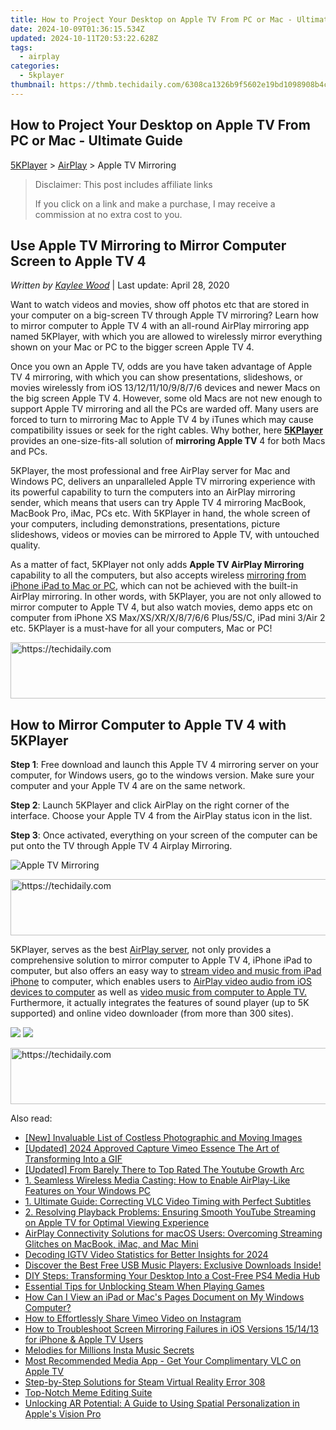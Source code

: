 ```yaml
---
title: How to Project Your Desktop on Apple TV From PC or Mac - Ultimate Guide
date: 2024-10-09T01:36:15.534Z
updated: 2024-10-11T20:53:22.628Z
tags:
  - airplay
categories:
  - 5kplayer
thumbnail: https://thmb.techidaily.com/6308ca1326b9f5602e19bd1098908b4cdc545e2ea53a869dc57cfed236317a58.png
---
```


## How to Project Your Desktop on Apple TV From PC or Mac - Ultimate Guide

[5KPlayer](https://tools.techidaily.com/5kplayer/products/) \> [AirPlay](https://tools.techidaily.com/5kplayer/airplay/) \> Apple TV Mirroring

>  Disclaimer: This post includes affiliate links
>
>  If you click on a link and make a purchase, I may receive a commission at no extra cost to you.
>

## Use Apple TV Mirroring to Mirror Computer Screen to Apple TV 4

 _Written by [Kaylee Wood](https://www.quora.com/profile/Amanda-Hu-21)_ | Last update: April 28, 2020

Want to watch videos and movies, show off photos etc that are stored in your computer on a big-screen TV through Apple TV mirroring? Learn how to mirror computer to Apple TV 4 with an all-round AirPlay mirroring app named 5KPlayer, with which you are allowed to wirelessly mirror everything shown on your Mac or PC to the bigger screen Apple TV 4\. 

Once you own an Apple TV, odds are you have taken advantage of Apple TV 4 mirroring, with which you can show presentations, slideshows, or movies wirelessly from iOS 13/12/11/10/9/8/7/6 devices and newer Macs on the big screen Apple TV 4\. However, some old Macs are not new enough to support Apple TV mirroring and all the PCs are warded off. Many users are forced to turn to mirroring Mac to Apple TV 4 by iTunes which may cause compatibility issues or seek for the right cables. Why bother, here [**5KPlayer**](https://tools.techidaily.com/5kplayer/products/) provides an one-size-fits-all solution of **mirroring Apple TV** 4 for both Macs and PCs. 

5KPlayer, the most professional and free AirPlay server for Mac and Windows PC, delivers an unparalleled Apple TV mirroring experience with its powerful capability to turn the computers into an AirPlay mirroring sender, which means that users can try Apple TV 4 mirroring MacBook, MacBook Pro, iMac, PCs etc. With 5KPlayer in hand, the whole screen of your computers, including demonstrations, presentations, picture slideshows, videos or movies can be mirrored to Apple TV, with untouched quality.

As a matter of fact, 5KPlayer not only adds **Apple TV AirPlay Mirroring** capability to all the computers, but also accepts wireless [mirroring from iPhone iPad to Mac or PC](https://tools.techidaily.com/5kplayer/airplay/), which can not be achieved with the built-in AirPlay mirroring. In other words, with 5KPlayer, you are not only allowed to mirror computer to Apple TV 4, but also watch movies, demo apps etc on computer from iPhone XS Max/XS/XR/X/8/7/6/6 Plus/5S/C, iPad mini 3/Air 2 etc. 5KPlayer is a must-have for all your computers, Mac or PC!

<!-- affiliate ads begin -->
<a href="https://appsumo.8odi.net/c/5597632/2137395/7443" target="_top" id="2137395">
  <img src="//a.impactradius-go.com/display-ad/7443-2137395" border="0" alt="https://techidaily.com" width="728" height="90"/>
</a>
<img height="0" width="0" src="https://appsumo.8odi.net/i/5597632/2137395/7443" style="position:absolute;visibility:hidden;" border="0" />
<!-- affiliate ads end -->

## How to Mirror Computer to Apple TV 4 with 5KPlayer

**Step 1**: Free download and launch this Apple TV 4 mirroring server on your computer, for Windows users, go to the windows version. Make sure your computer and your Apple TV 4 are on the same network.

**Step 2**: Launch 5KPlayer and click AirPlay on the right corner of the interface. Choose your Apple TV 4 from the AirPlay status icon in the list.

**Step 3**: Once activated, everything on your screen of the computer can be put onto the TV through Apple TV 4 Airplay Mirroring.

![Apple TV Mirroring](https://www.5kplayer.com/airplay/img/5kplayer-airplay.jpg) 

<!-- affiliate ads begin -->
<a href="https://ephamedtechinc.pxf.io/c/5597632/2130530/26400" target="_top" id="2130530">
  <img src="//a.impactradius-go.com/display-ad/26400-2130530" border="0" alt="https://techidaily.com" width="728" height="90"/>
</a>
<img height="0" width="0" src="https://ephamedtechinc.pxf.io/i/5597632/2130530/26400" style="position:absolute;visibility:hidden;" border="0" />
<!-- affiliate ads end -->

5KPlayer, serves as the best [AirPlay server](https://tools.techidaily.com/5kplayer/airplay/), not only provides a comprehensive solution to mirror computer to Apple TV 4, iPhone iPad to computer, but also offers an easy way to [stream video and music from iPad iPhone](https://tools.techidaily.com/5kplayer/airplay/) to computer, which enables users to [AirPlay video audio from iOS devices to computer](https://tools.techidaily.com/5kplayer/airplay/) as well as [video music from computer to Apple TV.](https://tools.techidaily.com/5kplayer/airplay/) Furthermore, it actually integrates the features of sound player (up to 5K supported) and online video downloader (from more than 300 sites). 

[![](https://www.5kplayer.com/airplay/../button/freedownbackmac.png)](https://tools.techidaily.com/5kplayer/products/) [![](https://www.5kplayer.com/airplay/../button/freedownwhitewin.png)](https://tools.techidaily.com/5kplayer/products/)

<!-- affiliate ads begin -->
<a href="https://aligracehair.sjv.io/c/5597632/1884021/19272" target="_top" id="1884021">
  <img src="//a.impactradius-go.com/display-ad/19272-1884021" border="0" alt="https://techidaily.com" width="728" height="90"/>
</a>
<img height="0" width="0" src="https://aligracehair.sjv.io/i/5597632/1884021/19272" style="position:absolute;visibility:hidden;" border="0" />
<!-- affiliate ads end -->

<ins class="adsbygoogle"
     style="display:block"
     data-ad-format="autorelaxed"
     data-ad-client="ca-pub-7571918770474297"
     data-ad-slot="1223367746"></ins>

<ins class="adsbygoogle"
     style="display:block"
     data-ad-client="ca-pub-7571918770474297"
     data-ad-slot="8358498916"
     data-ad-format="auto"
     data-full-width-responsive="true"></ins>

<span class="atpl-alsoreadstyle">Also read:</span>
<div><ul>
<li><a href="https://facebook-video-footage.techidaily.com/new-invaluable-list-of-costless-photographic-and-moving-images/"><u>[New] Invaluable List of Costless Photographic and Moving Images</u></a></li>
<li><a href="https://vimeo-videos.techidaily.com/updated-2024-approved-capture-vimeo-essence-the-art-of-transforming-into-a-gif/"><u>[Updated] 2024 Approved Capture Vimeo Essence The Art of Transforming Into a GIF</u></a></li>
<li><a href="https://youtube-web.techidaily.com/ed-from-barely-there-to-top-rated-the-youtube-growth-arc/"><u>[Updated] From Barely There to Top Rated The Youtube Growth Arc</u></a></li>
<li><a href="https://media-tips.techidaily.com/1-seamless-wireless-media-casting-how-to-enable-airplay-like-features-on-your-windows-pc/"><u>1. Seamless Wireless Media Casting: How to Enable AirPlay-Like Features on Your Windows PC</u></a></li>
<li><a href="https://media-tips.techidaily.com/1-ultimate-guide-correcting-vlc-video-timing-with-perfect-subtitles/"><u>1. Ultimate Guide: Correcting VLC Video Timing with Perfect Subtitles</u></a></li>
<li><a href="https://media-tips.techidaily.com/2-resolving-playback-problems-ensuring-smooth-youtube-streaming-on-apple-tv-for-optimal-viewing-experience/"><u>2. Resolving Playback Problems: Ensuring Smooth YouTube Streaming on Apple TV for Optimal Viewing Experience</u></a></li>
<li><a href="https://media-tips.techidaily.com/airplay-connectivity-solutions-for-macos-users-overcoming-streaming-glitches-on-macbook-imac-and-mac-mini/"><u>AirPlay Connectivity Solutions for macOS Users: Overcoming Streaming Glitches on MacBook, iMac, and Mac Mini</u></a></li>
<li><a href="https://instagram-videos.techidaily.com/decoding-igtv-video-statistics-for-better-insights-for-2024/"><u>Decoding IGTV Video Statistics for Better Insights for 2024</u></a></li>
<li><a href="https://media-tips.techidaily.com/discover-the-best-free-usb-music-players-exclusive-downloads-inside/"><u>Discover the Best Free USB Music Players: Exclusive Downloads Inside!</u></a></li>
<li><a href="https://media-tips.techidaily.com/diy-steps-transforming-your-desktop-into-a-cost-free-ps4-media-hub/"><u>DIY Steps: Transforming Your Desktop Into a Cost-Free PS4 Media Hub</u></a></li>
<li><a href="https://win11.techidaily.com/essential-tips-for-unblocking-steam-when-playing-games/"><u>Essential Tips for Unblocking Steam When Playing Games</u></a></li>
<li><a href="https://media-tips.techidaily.com/how-can-i-view-an-ipad-or-macs-pages-document-on-my-windows-computer/"><u>How Can I View an iPad or Mac's Pages Document on My Windows Computer?</u></a></li>
<li><a href="https://instagram-video-recordings.techidaily.com/how-to-effortlessly-share-vimeo-video-on-instagram/"><u>How to Effortlessly Share Vimeo Video on Instagram</u></a></li>
<li><a href="https://media-tips.techidaily.com/how-to-troubleshoot-screen-mirroring-failures-in-ios-versions-151413-for-iphone-and-apple-tv-users/"><u>How to Troubleshoot Screen Mirroring Failures in iOS Versions 15/14/13 for iPhone & Apple TV Users</u></a></li>
<li><a href="https://instagram-videos.techidaily.com/melodies-for-millions-insta-music-secrets/"><u>Melodies for Millions Insta Music Secrets</u></a></li>
<li><a href="https://media-tips.techidaily.com/most-recommended-media-app-get-your-complimentary-vlc-on-apple-tv/"><u>Most Recommended Media App - Get Your Complimentary VLC on Apple TV</u></a></li>
<li><a href="https://win-blog.techidaily.com/step-by-step-solutions-for-steam-virtual-reality-error-308/"><u>Step-by-Step Solutions for Steam Virtual Reality Error 308</u></a></li>
<li><a href="https://extra-information.techidaily.com/top-notch-meme-editing-suite/"><u>Top-Notch Meme Editing Suite</u></a></li>
<li><a href="https://tech-haven.techidaily.com/unlocking-ar-potential-a-guide-to-using-spatial-personalization-in-apples-vision-pro/"><u>Unlocking AR Potential: A Guide to Using Spatial Personalization in Apple's Vision Pro</u></a></li>
</ul></div>

